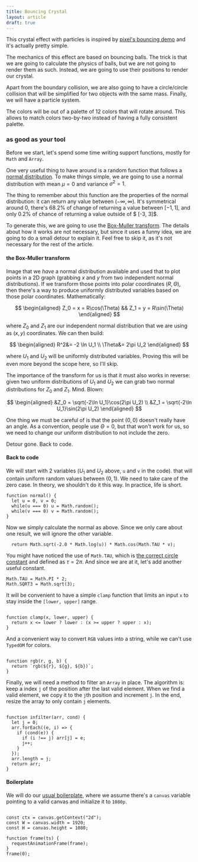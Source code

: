 ```yaml
---
title: Bouncing Crystal
layout: article
draft: true
---
```


This crystal effect with particles is inspired by [pixel's bouncing demo](https://github.com/faiface/pixel-examples/tree/master/community/bouncing) and it's actually pretty simple.

The mechanics of this effect are based on bouncing balls. The trick is that we
are going to calculate the physics of balls, but we are not going to render
them as such. Instead, we are going to use their positions to render our
crystal.

Apart from the boundary collision, we are also going to have a circle/circle
collision that will be simplified for two objects with the same mass. Finally,
we will have a particle system.

The colors will be out of a palette of 12 colors that will rotate around. This
allows to match colors two-by-two instead of having a fully consistent
palette.


### as good as your tool

Before we start, let's spend some time writing support functions, mostly for
`Math` and `Array`.

One very useful thing to have around is a random function that follows a
[normal distribution](https://en.wikipedia.org/wiki/Normal_distribution). To
make things simple, we are going to use a normal distribution with mean $\mu =
0$ and variance $\sigma^2 = 1$.

The thing to remember about this function are the properties of the normal
distribution: it can return any value between $(-\infty,\infty)$. It's
symmetrical around $0$, there's $68.2\%$ of change of returning a value between
$[-1, 1]$, and only $0.2\%$ of chance of returning a value outside of $
[-3, 3]$.

To generate this, we are going to use the
[Box-Muller transform](https://en.wikipedia.org/wiki/Box%E2%80%93Muller_transform).
The details about how it works are not necessary, but since it uses a funny
idea, we are going to do a small detour to explain it. Feel free to skip it, as
it's not necessary for the rest of the article.

#### the Box-Muller transform

Image that we *have* a normal distribution available and used that to plot
points in a 2D graph (grabbing $x$ and $y$ from two independent normal
distributions). If we transform those points into polar coordinates
$(R, \Theta)$, then there's a way to produce uniformly distributed variables
based on those polar coordinates. Mathematically:

$$
\begin{aligned}
Z_0 = x = R\cos(\Theta) && Z_1 = y = R\sin(\Theta)
\end{aligned}
$$

where $Z_0$ and $Z_1$ are our independent normal distribution that we are
using as $(x, y)$ coordinates. We can then build:

$$
\begin{aligned}
R^2&= -2 \ln U_1 \\
\Theta&= 2\pi U_2
\end{aligned}
$$

where $U_1$ and $U_2$ will be uniformly distributed variables. Proving this will
be even more beyond the scope here, so I'll skip.

The importance of the transform for us is that it must also works in reverse:
given two uniform distributions of $U_1$ and $U_2$ we can grab two normal
distributions for $Z_0$ and $Z_1$. Mind. Blown:

$$
\begin{aligned}
&Z_0 = \sqrt{-2\ln U_1}\cos(2\pi U_2) \\
&Z_1 = \sqrt{-2\ln U_1}\sin(2\pi U_2)
\end{aligned}
$$

One thing we must be careful of is that the point $(0, 0)$ doesn't really have
an angle. As a convention, people use $\Theta = 0$, but that won't work for us,
so we need to change our uniform distribution to not include the zero.

Detour gone. Back to code.

#### Back to code

We will start with 2 variables ($U_1$ and $U_2$ above, `u` and `v` in the code).
that will contain uniform random values between $(0, 1)$. We need to take care of the
zero case. In theory, we shouldn't do it this way. In practice, life is short.

```
function normal() {
  let u = 0, v = 0;
  while(u === 0) u = Math.random();
  while(v === 0) v = Math.random();
}
```

Now we simply calculate the normal as above. Since we only care about one
result, we will ignore the other variable.

```op:5
  return Math.sqrt(-2.0 * Math.log(u)) * Math.cos(Math.TAU * v);
```

You might have noticed the use of `Math.TAU`, which is
[the correct circle constant](https://tauday.com/tau-manifesto) and defined as
$\tau = 2\pi$. And since we are at it, let's add another useful constant.

```op:1
Math.TAU = Math.PI * 2;
Math.SQRT3 = Math.sqrt(3);

```

It will be convenient to have a simple `clamp` function that limits an input `x`
to stay inside the `[lower, upper]` range.

```op:+

function clamp(x, lower, upper) {
  return x <= lower ? lower : (x >= upper ? upper : x);
}
```

And a convenient way to convert `RGB` values into a string, while we can't use
`TypedOM` for colors.

```op:+

function rgb(r, g, b) {
  return `rgb(${r}, ${g}, ${b})`;
}

```

Finally, we will need a method to filter an `Array` in place. The algorithm is:
keep a index `j` of the position after the last valid element. When we find a
valid element, we copy it to the `j`th position and increment `j`. In the end,
resize the array to only contain `j` elements.

```op:+,lens:this+1

function infilter(arr, cond) {
  let j = 0;
  arr.forEach((e, i) => {
    if (cond(e)) {
      if (i !== j) arr[j] = e;
      j++;
    }
  });
  arr.length = j;
  return arr;
}
```

#### Boilerplate

We will do our [usual boilerplate](fire), where we assume there's a `canvas`
variable pointing to a valid canvas and initialize it to `1080p`.

```op:+,label:raf+1,lens:this

const ctx = canvas.getContext("2d");
const W = canvas.width = 1920;
const H = canvas.height = 1080;

function frame(ts) {
  requestAnimationFrame(frame);
}
frame(0);
```


